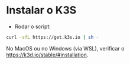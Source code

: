 # Instalar o K3S

- Rodar o script:

```bash
curl -sfL https://get.k3s.io | sh -
```

No MacOS ou no Windows (via WSL), verificar o https://k3d.io/stable/#installation.

